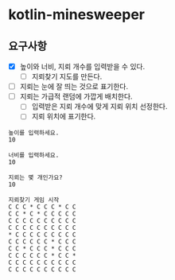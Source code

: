 # kotlin-minesweeper

## 요구사항
- [x] 높이와 너비, 지뢰 개수를 입력받을 수 있다.
  - [ ] 지뢰찾기 지도를 만든다.
- [ ] 지뢰는 눈에 잘 띄는 것으로 표기한다.
- [ ] 지뢰는 가급적 랜덤에 가깝게 배치한다.
  - [ ] 입력받은 지뢰 개수에 맞게 지뢰 위치 선정한다.
  - [ ] 지뢰 위치에 표기한다.
```
높이를 입력하세요.
10

너비를 입력하세요.
10

지뢰는 몇 개인가요?
10

지뢰찾기 게임 시작
C C C * C C C * C C
C C * C * C C C C C
C C C C C C C C C C
C C C C C C C C C C
* C C C C C C C C C
C C C C C C * C C C
C C * C C C * C C C
C C C C C C * C C *
C C C C C C C C C C
C C C C C C C C C C
```